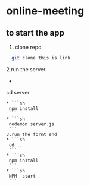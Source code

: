 # online-meeting
## to start the app 

1. clone  repo 
```sh
  git clone this is link 
```
2.run the server
  * ```sh
  cd server
   ```
  * ```sh
    npm install 
    ```
  * ```sh
    nodemon server.js 
    ```
  3.run the fornt end 
  * ```sh
    cd .. 
    ```
  * ```sh
    npm install 
    ```
  * ```sh
    NPM  start 
    ```
